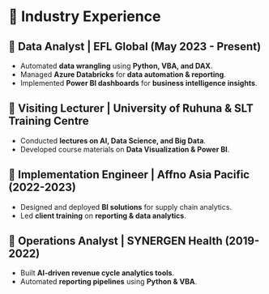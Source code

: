 # 💼 Industry Experience

## 🔹 Data Analyst | EFL Global (May 2023 - Present)
- Automated **data wrangling** using **Python, VBA, and DAX**.
- Managed **Azure Databricks** for **data automation & reporting**.
- Implemented **Power BI dashboards** for **business intelligence insights**.

## 🔹 Visiting Lecturer | University of Ruhuna & SLT Training Centre
- Conducted **lectures on AI, Data Science, and Big Data**.
- Developed course materials on **Data Visualization & Power BI**.

## 🔹 Implementation Engineer | Affno Asia Pacific (2022-2023)
- Designed and deployed **BI solutions** for supply chain analytics.
- Led **client training** on **reporting & data analytics**.

## 🔹 Operations Analyst | SYNERGEN Health (2019-2022)
- Built **AI-driven revenue cycle analytics tools**.
- Automated **reporting pipelines** using **Python & VBA**.
